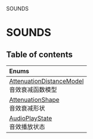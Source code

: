 SOUNDS

# SOUNDS <Badge type="tip" text="Groups" /> <Score text="SOUNDS" />

## Table of contents
| Enums |
| :-----|
| [AttenuationDistanceModel](../enums/mw.AttenuationDistanceModel.md) <br> 音效衰减函数模型 |
| [AttenuationShape](../enums/mw.AttenuationShape.md) <br> 音效衰减形状 |
| [AudioPlayState](../enums/mw.AudioPlayState.md) <br> 音效播放状态 |

